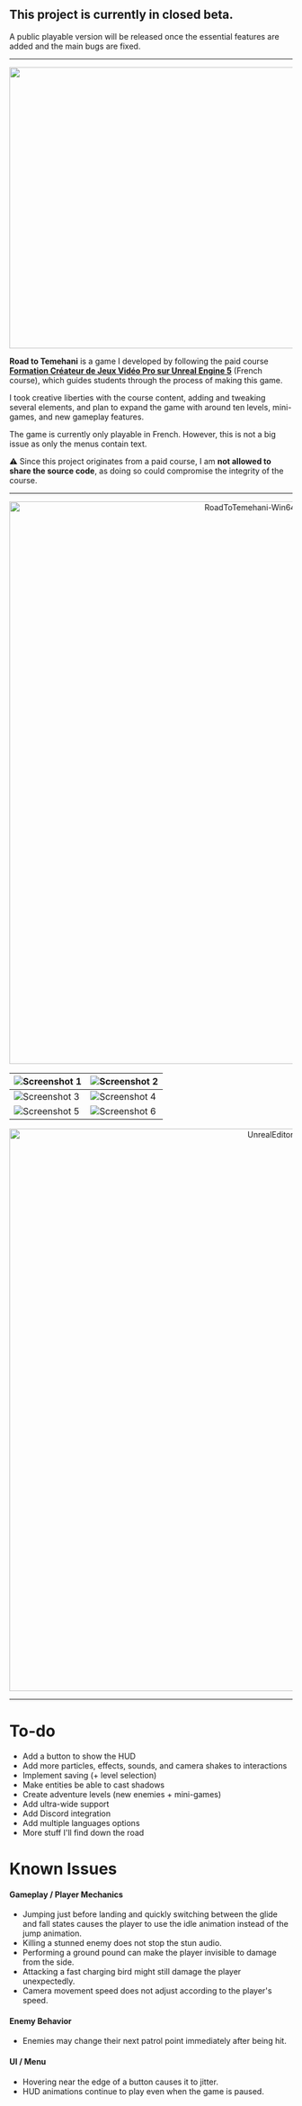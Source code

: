 ## This project is currently in closed beta.  
A public playable version will be released once the essential features are added and the main bugs are fixed.

---

<p align="center">
<img width="2000" height="500" alt="Logo" src="https://github.com/user-attachments/assets/ffae82f7-5719-4c49-90e8-4d8ef3c31e49" />
</p>



**Road to Temehani** is a game I developed by following the paid course **[Formation Créateur de Jeux Vidéo Pro sur Unreal Engine 5](https://www.gamedevteacher.fr)** (French course), which guides students through the process of making this game.

I took creative liberties with the course content, adding and tweaking several elements, and plan to expand the game with around ten levels, mini-games, and new gameplay features.  

The game is currently only playable in French. However, this is not a big issue as only the menus contain text.

⚠️ Since this project originates from a paid course, I am **not allowed to share the source code**, as doing so could compromise the integrity of the course.

---

<p align="center">
  <img src="https://github.com/user-attachments/assets/91b78003-8534-405a-bd73-1336faa3e067" width="1000" alt="RoadToTemehani-Win64-Shipping_ohRcF0UZBV" />
</p>

| ![Screenshot 1](https://github.com/user-attachments/assets/ecd04e32-7aab-4e0f-866b-afa276ed1e0b) | ![Screenshot 2](https://github.com/user-attachments/assets/b854b641-bc26-45ed-aed3-582884142001) |
|---|---|
| ![Screenshot 3](https://github.com/user-attachments/assets/f9d5fa52-626d-4f5c-a477-6c0955f15612) | ![Screenshot 4](https://github.com/user-attachments/assets/4355ffca-c1c4-4f05-94fa-4077fb4402cc) |
| ![Screenshot 5](https://github.com/user-attachments/assets/c351643e-64b3-4469-9177-f1427b7ba799) | ![Screenshot 6](https://github.com/user-attachments/assets/2d598db7-424f-4806-8815-e204adc21567) |

<p align="center">
  <img src="https://github.com/user-attachments/assets/212a2524-8361-4db3-b913-5b26b4ac4d90" width="1000" alt="UnrealEditor_3pabmcjnsy" />
</p>

---

# To-do
- Add a button to show the HUD
- Add more particles, effects, sounds, and camera shakes to interactions
- Implement saving (+ level selection)
- Make entities be able to cast shadows
- Create adventure levels (new enemies + mini-games)
- Add ultra-wide support
- Add Discord integration
- Add multiple languages options
- More stuff I'll find down the road

# Known Issues

#### Gameplay / Player Mechanics
- Jumping just before landing and quickly switching between the glide and fall states causes the player to use the idle animation instead of the jump animation.
- Killing a stunned enemy does not stop the stun audio.
- Performing a ground pound can make the player invisible to damage from the side.
- Attacking a fast charging bird might still damage the player unexpectedly.
- Camera movement speed does not adjust according to the player's speed.

#### Enemy Behavior
- Enemies may change their next patrol point immediately after being hit.

#### UI / Menu
- Hovering near the edge of a button causes it to jitter.
- HUD animations continue to play even when the game is paused.
